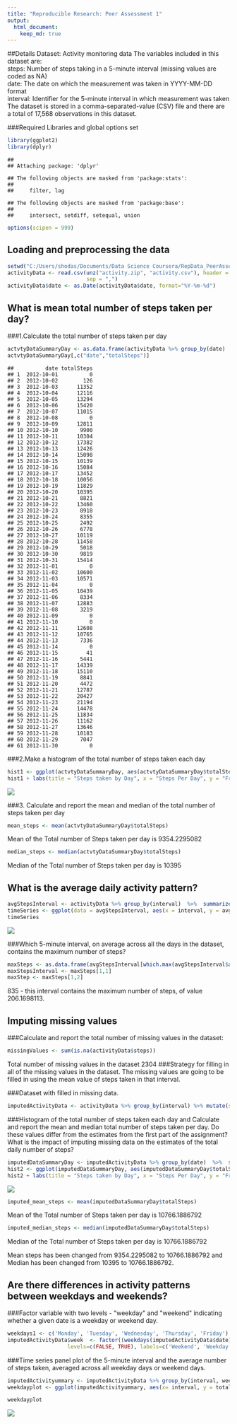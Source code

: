 ```yaml
---
title: "Reproducible Research: Peer Assessment 1"
output: 
  html_document:
    keep_md: true
---
```


##Details
Dataset: Activity monitoring data 
The variables included in this dataset are:   
steps: Number of steps taking in a 5-minute interval (missing values are coded as NA)  
date: The date on which the measurement was taken in YYYY-MM-DD format  
interval: Identifier for the 5-minute interval in which measurement was taken  
The dataset is stored in a comma-separated-value (CSV) file and there are a total of 17,568 observations in this dataset.

###Required Libraries and global options set 

```r
library(ggplot2)
library(dplyr)
```

```
## 
## Attaching package: 'dplyr'
```

```
## The following objects are masked from 'package:stats':
## 
##     filter, lag
```

```
## The following objects are masked from 'package:base':
## 
##     intersect, setdiff, setequal, union
```

```r
options(scipen = 999)
```

## Loading and preprocessing the data

```r
setwd("C:/Users/shodas/Documents/Data Science Coursera/RepData_PeerAssessment1")
activityData <- read.csv(unz("activity.zip", "activity.csv"), header = TRUE,
                         sep = ",") 
activityData$date <- as.Date(activityData$date, format="%Y-%m-%d")
```

## What is mean total number of steps taken per day?
###1.Calculate the total number of steps taken per day

```r
actvtyDataSummaryDay <- as.data.frame(activityData %>% group_by(date)  %>%  summarize(totalSteps = sum(steps,  na.rm = TRUE)))
actvtyDataSummaryDay[,c("date","totalSteps")]
```

```
##          date totalSteps
## 1  2012-10-01          0
## 2  2012-10-02        126
## 3  2012-10-03      11352
## 4  2012-10-04      12116
## 5  2012-10-05      13294
## 6  2012-10-06      15420
## 7  2012-10-07      11015
## 8  2012-10-08          0
## 9  2012-10-09      12811
## 10 2012-10-10       9900
## 11 2012-10-11      10304
## 12 2012-10-12      17382
## 13 2012-10-13      12426
## 14 2012-10-14      15098
## 15 2012-10-15      10139
## 16 2012-10-16      15084
## 17 2012-10-17      13452
## 18 2012-10-18      10056
## 19 2012-10-19      11829
## 20 2012-10-20      10395
## 21 2012-10-21       8821
## 22 2012-10-22      13460
## 23 2012-10-23       8918
## 24 2012-10-24       8355
## 25 2012-10-25       2492
## 26 2012-10-26       6778
## 27 2012-10-27      10119
## 28 2012-10-28      11458
## 29 2012-10-29       5018
## 30 2012-10-30       9819
## 31 2012-10-31      15414
## 32 2012-11-01          0
## 33 2012-11-02      10600
## 34 2012-11-03      10571
## 35 2012-11-04          0
## 36 2012-11-05      10439
## 37 2012-11-06       8334
## 38 2012-11-07      12883
## 39 2012-11-08       3219
## 40 2012-11-09          0
## 41 2012-11-10          0
## 42 2012-11-11      12608
## 43 2012-11-12      10765
## 44 2012-11-13       7336
## 45 2012-11-14          0
## 46 2012-11-15         41
## 47 2012-11-16       5441
## 48 2012-11-17      14339
## 49 2012-11-18      15110
## 50 2012-11-19       8841
## 51 2012-11-20       4472
## 52 2012-11-21      12787
## 53 2012-11-22      20427
## 54 2012-11-23      21194
## 55 2012-11-24      14478
## 56 2012-11-25      11834
## 57 2012-11-26      11162
## 58 2012-11-27      13646
## 59 2012-11-28      10183
## 60 2012-11-29       7047
## 61 2012-11-30          0
```

###2.Make a histogram of the total number of steps taken each day

```r
hist1 <- ggplot(actvtyDataSummaryDay, aes(actvtyDataSummaryDay$totalSteps)) +  geom_histogram(bins=50, fill="skyblue")
hist1 + labs(title = "Steps taken by Day", x = "Steps Per Day", y = "Frequency")
```

![](PA1_template_files/figure-html/unnamed-chunk-4-1.png)<!-- -->

###3. Calculate and report the mean and median of the total number of steps taken per day


```r
mean_steps <- mean(actvtyDataSummaryDay$totalSteps)
```
Mean of the Total number of Steps taken per day is 9354.2295082

```r
median_steps <- median(actvtyDataSummaryDay$totalSteps)
```
Median of the Total number of Steps taken per day is 10395



## What is the average daily activity pattern?

```r
avgStepsInterval <- activityData %>% group_by(interval)  %>%  summarize(avgSteps = mean(steps,  na.rm = TRUE)) 
timeSeries <- ggplot(data = avgStepsInterval, aes(x = interval, y = avgSteps)) + geom_line(color = "skyblue", size = 1)+               labs(title = "Average Daily Activity Pattern", x = "Interval", y = "Steps")
timeSeries
```

![](PA1_template_files/figure-html/unnamed-chunk-7-1.png)<!-- -->

###Which 5-minute interval, on average across all the days in the dataset, contains the maximum number of steps?

```r
maxSteps <- as.data.frame(avgStepsInterval[which.max(avgStepsInterval$avgSteps),])
maxStepsInterval <- maxSteps[1,1]
maxStep <- maxSteps[1,2]
```
835 - this interval contains the maximum number of steps, of value 206.1698113.  

## Imputing missing values
###Calculate and report the total number of missing values in the dataset:

```r
missingValues <- sum(is.na(activityData$steps)) 
```
Total number of missing values in the dataset 2304
###Strategy for filling in all of the missing values in the dataset. 
 The missing values are going to be filled in using the mean value of steps taken in that interval.

###Dataset with filled in missing data.

```r
imputedActivityData <- activityData %>% group_by(interval) %>% mutate(steps = ifelse(is.na(steps), mean(steps, na.rm=TRUE), steps))
```
###Histogram of the total number of steps taken each day and Calculate and report the mean and median total number of steps taken per day. Do these values differ from the estimates from the first part of the assignment? What is the impact of imputing missing data on the estimates of the total daily number of steps?

```r
imputedDataSummaryDay <- imputedActivityData %>% group_by(date)  %>%  summarize(totalSteps = sum(steps,  na.rm =TRUE))
hist2 <- ggplot(imputedDataSummaryDay, aes(imputedDataSummaryDay$totalSteps)) +  geom_histogram(bins=50, fill="skyblue")
hist2 + labs(title = "Steps taken by Day", x = "Steps Per Day", y = "Frequency")
```

![](PA1_template_files/figure-html/unnamed-chunk-11-1.png)<!-- -->

```r
imputed_mean_steps <- mean(imputedDataSummaryDay$totalSteps)
```
Mean of the Total number of Steps taken per day is 10766.1886792

```r
imputed_median_steps <- median(imputedDataSummaryDay$totalSteps)
```
Median of the Total number of Steps taken per day is 10766.1886792

Mean steps has been changed from 9354.2295082 to 10766.1886792 
and Median has been changed from 10395 to 10766.1886792.



## Are there differences in activity patterns between weekdays and weekends?
###Factor variable with two levels - "weekday" and "weekend" indicating whether a given date is a weekday or weekend day.


```r
weekdays1 <- c('Monday', 'Tuesday', 'Wednesday', 'Thursday', 'Friday')
imputedActivityData$week  <- factor((weekdays(imputedActivityData$date) %in% weekdays1), 
                   levels=c(FALSE, TRUE), labels=c('Weekend', 'Weekday'))
```

###Time series panel plot of the 5-minute interval and the average number of steps taken, averaged across all weekday days or weekend days. 

```r
imputedActivityummary <- imputedActivityData %>% group_by(interval, week)  %>%  summarize(totalSteps = mean(steps))
weekdayplot <- ggplot(imputedActivityummary, aes(x= interval, y = totalSteps)) + geom_line(col = 'skyblue', size = 1) +facet_wrap(vars(week), nrow = 2) + labs (x = 'Interval', y = 'Number of Steps')

weekdayplot
```

![](PA1_template_files/figure-html/unnamed-chunk-15-1.png)<!-- -->
